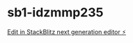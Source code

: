 # sb1-idzmmp235

[Edit in StackBlitz next generation editor ⚡️](https://stackblitz.com/~/github.com/umideveloper-ux/sb1-idzmmp235)